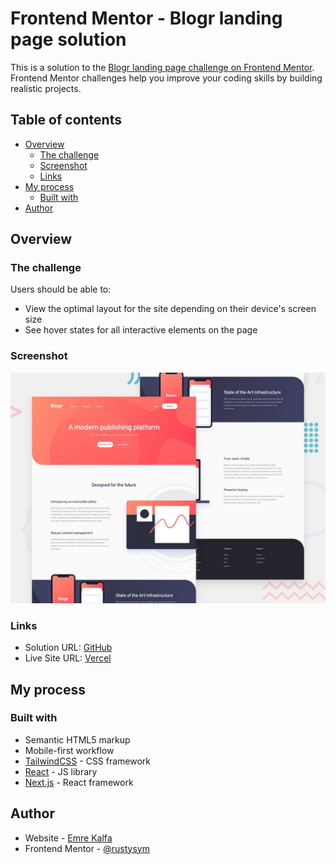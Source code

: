 # Frontend Mentor - Blogr landing page solution

This is a solution to the [Blogr landing page challenge on Frontend Mentor](https://www.frontendmentor.io/challenges/blogr-landing-page-EX2RLAApP). Frontend Mentor challenges help you improve your coding skills by building realistic projects. 

## Table of contents

- [Overview](#overview)
  - [The challenge](#the-challenge)
  - [Screenshot](#screenshot)
  - [Links](#links)
- [My process](#my-process)
  - [Built with](#built-with)
- [Author](#author)


## Overview

### The challenge

Users should be able to:

- View the optimal layout for the site depending on their device's screen size
- See hover states for all interactive elements on the page

### Screenshot

![](./screenshot.jpg)



### Links

- Solution URL: [GitHub](https://your-solution-url.com)
- Live Site URL: [Vercel](https://your-live-site-url.com)

## My process

### Built with

- Semantic HTML5 markup
- Mobile-first workflow
- [TailwindCSS](https://tailwindcss.com) - CSS framework
- [React](https://reactjs.org/) - JS library
- [Next.js](https://nextjs.org/) - React framework


## Author

- Website - [Emre Kalfa](https://emrekalfa.vercel.app)
- Frontend Mentor - [@rustysym](https://www.frontendmentor.io/profile/rustysym)


